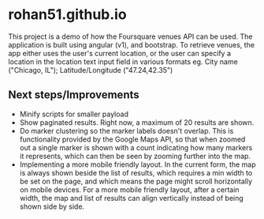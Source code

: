 # rohan51.github.io

This project is a demo of how the Foursquare venues API can be used. The application is built using angular (v1), and bootstrap. To retrieve venues, the app either uses the user's current location, or the user can specify a location in the location text input field in various formats eg. City name ("Chicago, IL"); Latitude/Longitude ("47.24,42.35")

## Next steps/Improvements

- Minify scripts for smaller payload
- Show paginated results. Right now, a maximum of 20 results are shown.
- Do marker clustering so the marker labels doesn't overlap. This is functionality provided by the Google Maps API, so that when zoomed out a single marker is shown with a count indicating how many markers it represents, which can then be seen by zooming further into the map.
- Implementing a more mobile friendly layout. In the current form, the map is always shown beside the list of results, which requires a min width to be set on the page, and which means the page might scroll horizontally on mobile devices. For a more mobile friendly layout, after a certain width, the map and list of results can align vertically instead of being shown side by side.